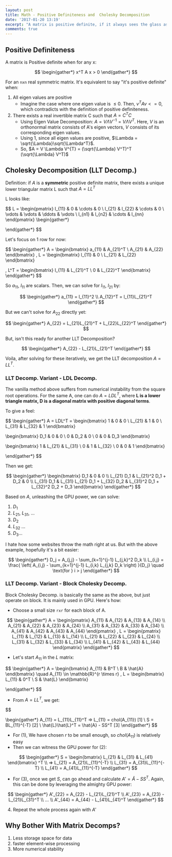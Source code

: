 ```yaml
---
layout: post
title: Math - Positive Definiteness and  Cholesky Decomposition
date: '2017-01-20 13:19'
excerpt: "A matrix is positive definite, if it always sees the glass as half full. But why does the matrix still go to therapy? To break down its issues with Cholesky decomposition". Just Joking 😉
comments: true
---
```


## Positive Definiteness

A matrix is Positive definite when for any x:

$$
\begin{gather*}
x^T A x > 0
\end{gather*}
$$

For an `nxn` real symmetric matrix. It's equivalent to say "it's positive definite" when:

1. All eigen values are positive
    - Imagine the case where one eigen value is $\leq 0$. Then, $v^T A v <=0$, which contradicts with the definition of positive definiteness.
2. There exists a real invertible matrix C such that $A=C^{T}C$
    - Using Eigen Value Decomposition: $A = V \Lambda V^{-1} = V \Lambda V^{T}$. Here, $V$ is an orthonormal matrix consists of A's eigen vectors, $V$ consists of its corresponding eigen values.
    - Using 1, since all eigen values are positive, $\Lambda = \sqrt{\Lambda}\sqrt{\Lambda^T}$.
    - So, $A = V \Lambda V^{T} = (\sqrt{\Lambda} V^T)^T (\sqrt{\Lambda} V^T)$

## Cholesky Decomposition (LLT Decomp.)

Definition: if $A$ is a **symmetric** positive definite matrix, there exists a unique lower triangular matrix L such that $A=LL^T$

L looks like:

$$
L = \begin{pmatrix}
l_{11} & 0 & \cdots & 0 \\
l_{21} & l_{22} & \cdots & 0 \\
\vdots & \vdots & \ddots & \vdots \\
l_{n1} & l_{n2} & \cdots & l_{nn}
\end{pmatrix}
\begin{gather*}

\end{gather*}
$$

Let's focus on 1 row for now:

$$
\begin{gather*}
A = \begin{bmatrix}
a_{11} & A_{21}^T \\
A_{21} & A_{22}
\end{bmatrix}
,
L = \begin{bmatrix}
l_{11} & 0 \\
L_{21} & L_{22}
\end{bmatrix}

,
L^T = \begin{bmatrix}
l_{11} & L_{21}^T \\
0 & L_{22}^T
\end{bmatrix}
\end{gather*}
$$

So $a_{11}$, $l_{11}$ are scalars. Then, we can solve for $l_11$, $l_21$ by:

$$
\begin{gather*}
a_{11} = l_{11}^2
\\
A_{12}^T = l_{11}L_{21}^T
\end{gather*}
$$

But we can't solve for $A_{22}$ directly yet:

$$
\begin{gather*}
A_{22} = L_{21}L_{21}^T + L_{22}L_{22}^T
\end{gather*}
$$

But, isn't this ready for another LLT Decomposition?

$$
\begin{gather*}
A_{22} - L_{21}L_{21}^T
\end{gather*}
$$

Voila, after solving for these iteratively, we get the LLT decomposition $A=LL^T$.

### LLT Decomp. Variant - LDL Decomp.

The vanilla method above suffers from numerical instability from the square root operations. For the same A, one can do $A=LDL^T$, where **L is a lower triangle matrix, D is a diagonal matrix with positive diagonal terms**.

To give a feel:

$$
\begin{gather*}
A = LDL^T = 
\begin{bmatrix}
1 & 0 & 0 \\
L_{21} & 1 & 0 \\
L_{31} & L_{32} & 1
\end{bmatrix}

\begin{bmatrix}
D_1 & 0 & 0 \\
0 & D_2 & 0 \\
0 & 0 & D_3
\end{bmatrix}

\begin{bmatrix}
1 & L_{21} & L_{31} \\
0 & 1 & L_{32} \\
0 & 0 & 1
\end{bmatrix}

\end{gather*}
$$

Then we get:

$$
\begin{gather*}
\begin{bmatrix}
D_1 & 0 & 0 \\
L_{21} D_1 & L_{21}^2 D_1 + D_2 & 0 \\
L_{31} D_1 & L_{31} L_{21} D_1 + L_{32} D_2 & L_{31}^2 D_1 + L_{32}^2 D_2 + D_3
\end{bmatrix}
\end{gather*}
$$

Based on $A$, unleashing the GPU power, we can solve:

1. $D_1$
2. $L_{21}$, $L_{31}$, ...
3. $D_2$
4. $L_{32}$ ...
5. $D_3$...

I hate how some websites throw the math right at us. But with the above example, hopefully it's a bit easier:

$$
\begin{gather*}
D_j = A_{j,j} - \sum_{k=1}^{j-1} L_{j,k}^2 D_k
\\
L_{i,j} = \frac{ \left( A_{i,j} - \sum_{k=1}^{j-1} L_{i,k} L_{j,k} D_k \right) }{D_j} \quad \text{for } i > j
\end{gather*}
$$

### LLT Decomp. Variant - Block Cholesky Decomp.

Block Cholesky Decomp. is basically the same as the above, but just operate on block. It is mainly used in GPU. Here's how:

- Choose a small size `rxr` for each block of A. 

$$
\begin{gather*}
A = \begin{pmatrix}
A_{11} & A_{12} & A_{13} & A_{14} \\
A_{21} & A_{22} & A_{23} & A_{24} \\
A_{31} & A_{32} & A_{33} & A_{34} \\
A_{41} & A_{42} & A_{43} & A_{44}
\end{pmatrix}
,
L = \begin{pmatrix}
L_{11} & L_{12} & L_{13} & L_{14} \\
L_{21} & L_{22} & L_{23} & L_{24} \\
L_{31} & L_{32} & L_{33} & L_{34} \\
L_{41} & L_{42} & L_{43} & L_{44}
\end{pmatrix}
\end{gather*}
$$

- Let's start $A_{11}$ in the $L$ matrix:

$$
\begin{gather*}
A = \begin{bmatrix}
A_{11} & B^T \\
B & \hat{A}
\end{bmatrix}
\quad A_{11} \in \mathbb{R}^{r \times r}
,
L = \begin{bmatrix}
L_{11} & 0^T \\
S & \hat{L}
\end{bmatrix}

\end{gather*}
$$

- From $A=LL^T$, we get:

$$

\begin{gather*}
A_{11} = L_{11}L_{11}^T => L_{11} = chol(A_{11}) [1]
\\
S = BL_{11}^{-T} [2]
\\
\hat{L}\hat{L}^T = \hat{A} - SS^T [3]
\end{gather*}
$$

- For (1), We have chosen $r$ to be small enough, so $chol(A_{11})$ is relatively easy
- Then we can witness the GPU power for (2): 

$$
\begin{gather*}
S = \begin{bmatrix}
L_{21} & L_{31} & L_{41}
\end{bmatrix} ^T
\\
=> 
L_{21} = A_{21}L_{11}^{-T}
\\
L_{31} = A_{31}L_{11}^{-T}
\\
L_{41} = A_{41}L_{11}^{-T}
\end{gather*}
$$

- For (3), once we get $S$, can go ahead and calculate $A'=\hat{A}-SS^T$. Again, this can be done by leveraging the almighty GPU power:

$$
\begin{gather*}
A'_{22} = A_{22} - L_{21}L_{21}^T
\\
A'_{23} = A_{23} - L_{21}L_{31}^T
\\
...
\\
A'_{44} = A_{44} - L_{41}L_{41}^T
\end{gather*}
$$

4. Repeat the whole process again with $A'$

## Why Bother With Matrix Decomps?

1. Less storage space for data
2. faster element-wise processing
3. More numerical stability